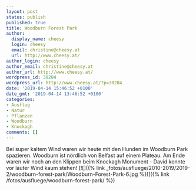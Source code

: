 ```yaml
---
layout: post
status: publish
published: true
title: Woodburn Forest Park
author:
  display_name: cheesy
  login: cheesy
  email: christine@cheesy.at
  url: http://www.cheesy.at/
author_login: cheesy
author_email: christine@cheesy.at
author_url: http://www.cheesy.at/
wordpress_id: 38284
wordpress_url: http://www.cheesy.at/?p=38284
date: '2019-04-14 15:46:52 +0100'
date_gmt: '2019-04-14 13:46:52 +0100'
categories:
- Ausflug
- Natur
- Pflanzen
- Woodburn
- Knockagh
comments: []
---
```

Bei super kaltem Wind waren wir heute mit den Hunden im Woodburn Park spazieren. Woodburn ist nördlich von Belfast auf einem Plateau. Am Ende waren wir noch an den Klippen beim Knockagh Monument - David konnte vor lauter Wind kaum stehen!
[![]({% link _fotos/ausfluege/2010-2019/2019-2/woodburn-forest-park/Woodburn-Forest-Park-6.jpg %})]({% link /fotos/ausfluege/woodburn-forest-park/ %})
